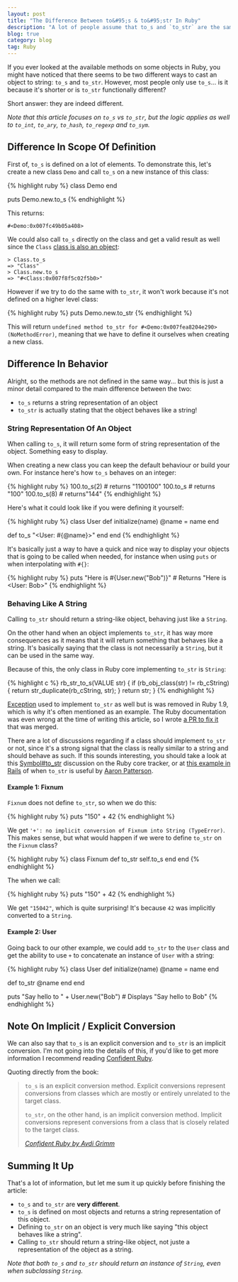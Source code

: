```yaml
---
layout: post
title: "The Difference Between to&#95;s & to&#95;str In Ruby"
description: "A lot of people assume that to_s and `to_str` are the same methods, but the difference between them is actually quite major."
blog: true
category: blog
tag: Ruby
---
```


If you ever looked at the available methods on some objects in Ruby, you might have noticed that there seems to be two different ways to cast an object to string: `to_s` and `to_str`. However, most people only use `to_s`... is it because it's shorter or is `to_str` functionally different?

Short answer: they are indeed different.

_Note that this article focuses on `to_s` vs  `to_str`, but the logic applies as well to `to_int`, `to_ary`, `to_hash`, `to_regexp` and `to_sym`._

## Difference In Scope Of Definition

First of, `to_s` is defined on a lot of elements.
To demonstrate this, let's create a new class `Demo` and call `to_s`
on a new instance of this class:

{% highlight ruby %}
class Demo
end

puts Demo.new.to_s
{% endhighlight %}

This returns:

	#<Demo:0x007fc49b05a408>

We could also call `to_s` directly on the class and get a valid result as well since the `Class` [class is also an object][2]:

    > Class.to_s
    => "Class"
    > Class.new.to_s
    => "#<Class:0x007f8f5c02f5b0>"

However if we try to do the same with `to_str`, it won't work because it's not defined on a higher level class:

{% highlight ruby %}
puts Demo.new.to_str
{% endhighlight %}

This will return `undefined method to_str for #<Demo:0x007fea8204e290> (NoMethodError)`, meaning that we have to define it ourselves when creating a new class.

## Difference In Behavior

Alright, so the methods are not defined in the same way... but this is just a minor detail compared to the main difference between the two:

- `to_s` returns a string representation of an object
- `to_str` is actually stating that the object behaves like a string!

### String Representation Of An Object

When calling `to_s`, it will return some form of string representation of the object. Something easy to display.

When creating a new class you can keep the default behaviour or build your own. For instance here's how `to_s` behaves on an integer:

{% highlight ruby %}
100.to_s(2) # returns "1100100"
100.to_s # returns "100"
100.to_s(8) # returns"144"
{% endhighlight %}

Here's what it could look like if you were defining it yourself:

{% highlight ruby %}
class User
  def initialize(name)
   @name = name
  end

  def to_s
   "<User: #{@name}>"
  end
end
{% endhighlight %}

It's basically just a way to have a quick and nice way to display your objects that is going to be called when needed, for instance when using `puts` or when interpolating with `#{}`:

{% highlight ruby %}
puts "Here is #{User.new("Bob")}" # Returns "Here is <User: Bob>"
{% endhighlight %}

### Behaving Like A String

Calling `to_str` should return a string-like object, behaving just like a `String`.

On the other hand when an object implements `to_str`, it has way more consequences as it means that it will return something that behaves like a string. It's basically saying that the class is not necessarily a `String`, but it can be used in the same way.


Because of this, the only class in Ruby core implementing `to_str` is `String`:

{% highlight c %}
rb_str_to_s(VALUE str)
{
 if (rb_obj_class(str) != rb_cString) {
    return str_duplicate(rb_cString, str);
 }
 return str;
}
{% endhighlight %}

[Exception][3] used to implement `to_str` as well but is was removed in Ruby 1.9, which is why it's often mentioned as an example. The Ruby documentation was even wrong at the time of writing this article, so I wrote [a PR to fix it][4] that was merged.

There are a lot of discussions regarding if a class should implement `to_str` or not,  since it's a strong signal that the class is really similar to a string and should behave as such. If this sounds interesting, you should take a look at this [Symbol#to_str][5] discussion on the Ruby core tracker, or at [this example in Rails][6] of when `to_str` is useful by [Aaron Patterson][7].


#### Example 1: Fixnum

`Fixnum` does not define `to_str`, so when we do this:

{% highlight ruby %}
puts "150" + 42
{% endhighlight %}

We get `'+': no implicit conversion of Fixnum into String (TypeError)`. This makes sense, but what would happen if we were to define `to_str` on the `Fixnum` class?

{% highlight ruby %}
class Fixnum
  def to_str
   self.to_s
  end
end
 {% endhighlight %}

The when we call:

{% highlight ruby %}
puts "150" + 42
{% endhighlight %}

We get `"15042"`, which is quite surprising! It's because `42` was implicitly converted to a `String`.

#### Example 2: User

Going back to our other example, we could add `to_str`  to the `User` class and get the ability to use `+` to concatenate an instance of `User` with a string:

{% highlight ruby %}
class User
  def initialize(name)
   @name = name
  end

  def to_str
   @name
  end
end

puts "Say hello to " + User.new("Bob") # Displays "Say hello to Bob"
{% endhighlight %}

## Note On Implicit / Explicit Conversion

We can also say that `to_s` is an explicit conversion and `to_str` is an implicit conversion. I'm not going into the details of this, if you'd like to get more information I recommend reading [Confident Ruby][8].

Quoting directly from the book:

> `to_s` is an explicit conversion method. Explicit conversions represent conversions from classes which are mostly or entirely unrelated to the target class.
>
> `to_str`, on the other hand, is an implicit conversion method. Implicit conversions represent conversions from a class that is closely related to the target class.
>
> _[Confident Ruby by Avdi Grimm][9]_


## Summing It Up

That's a lot of information, but let me sum it up quickly before finishing the article:

- `to_s` and `to_str` are **very different**.
- `to_s` is defined on most objects and returns a string representation of this object.
- Defining `to_str` on an object is very much like saying "this object behaves like a string".
- Calling `to_str` should return a string-like object, not juste a representation of the object as a string.

_Note that both `to_s` and `to_str` should return an instance of `String`, even when subclassing `String`._

[1]:	https://ruby-doc.org/core-2.2.0/BasicObject.html
[2]:	https://ruby-doc.org/core-2.2.0/Class.html
[3]:	http://apidock.com/ruby/Exception/to_str
[4]:	https://github.com/ruby/ruby/pull/1517
[5]:	https://bugs.ruby-lang.org/issues/7849
[6]:	https://github.com/rails/rails/commit/188cc90af9b29d5520564af7bd7bbcdc647953ca
[7]:	https://twitter.com/tenderlove
[8]:	http://amzn.to/2iV2Ngq
[9]:	http://amzn.to/2iV2Ngq
